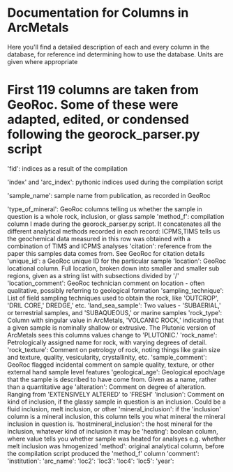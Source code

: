 # Documentation for Columns in ArcMetals

Here you'll find a detailed description of each and every column in the database, for reference ind determining how to use the database. Units are given where appropriate

# First 119 columns are taken from GeoRoc. Some of these were adapted, edited, or condensed following the georock_parser.py script

'fid': indices as a result of the compilation

'index' and 'arc_index': pythonic indices used during the compilation script

'sample_name': sample name from publication, as recorded in GeoRoc

'type_of_mineral': GeoRoc columns telling us whether the sample in question is a whole rock, inclusion, or glass sample
'method_f': compilation column I made during the georock_parser.py script. It concatenates all the different analytical methods recorded in each record: ICPMS,TIMS tells us the geochemical data measured in this row was obtained with a combination of TIMS and ICPMS analyses
'citation': reference from the paper this samples data comes from. See GeoRoc for citation details
'unique_id': a GeoRoc unique ID for the particular sample
'location': GeoRoc locational column. Full location, broken down into smaller and smaller sub regions, given as a string list with subsections divided by '/'
'location_comment': GeoRoc technician comment on location - often qualitative, possibly referring to geological formation
'sampling_technique': List of field sampling techniques used to obtain the rock, like 'OUTCROP', 'DRIL CORE,' DREDGE,' etc. 
'land_sea_sample': Two values - 'SUBAERIAL,' or terrestrial samples, and 'SUBAQUEOUS,' or marine samples
'rock_type': Column with singular value in ArcMetals, 'VOLCANIC ROCK,' indicating that a given sample is nominally shallow or extrusive. The Plutonic version of ArcMetals sees this columns values change to 'PLUTONIC.'
'rock_name': Petrologically assigned name for rock, with varying degrees of detail. 
'rock_texture': Comment on petrology of rock, noting things like grain size and texture, quality, vesicularity, crystallinity, etc.
'sample_comment': GeoRoc flagged incidental comment on sample quality, texture, or other external hand sample level features
'geological_age': Geological epoch/age that the sample is described to have come from. Given as a name, rather than a quantitative age
'alteration': Comment on degree of alteration. Ranging from 'EXTENSIVELY ALTERED' to 'FRESH'
'inclusion': Comment on kind of inclusion, if the glassy sample in question is an inclusion. Could be a fluid inclusion, melt inclusion, or other
'mineral_inclusion': if the 'inclusion' column is a mineral inclusion, this column tells you what mineral the mineral inclusion in question is.
'hostmineral_inclusion': the host mineral for the inclusion, whatever kind of inclusion it may be
'heating': boolean column, where value tells you whether sample was heated for analsyes e.g. whether melt inclusion was hmogenized
'method': original analytical column, before the compilation script produced the 'method_f' column
'comment':
'institution':
'arc_name':
'loc2':
'loc3':
'loc4':
'loc5':
'year': 

